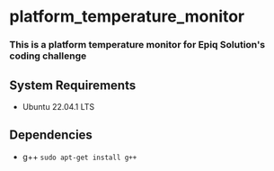 # platform_temperature_monitor

### This is a platform temperature monitor for Epiq Solution's coding challenge


## System Requirements
* Ubuntu 22.04.1 LTS
## Dependencies
* g++ ``` sudo apt-get install g++ ```